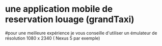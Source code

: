 # une application mobile de reservation louage (grandTaxi)
#pour une meilleure expérience
 je vous conseille d'utiliser un émulateur de résolution 1080 x 2340 
( Nexus 5 par exemple) 

